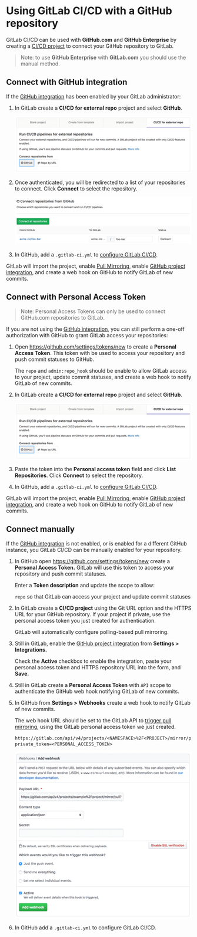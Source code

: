 # Using GitLab CI/CD with a GitHub repository

GitLab CI/CD can be used with **GitHub.com** and **GitHub Enterprise** by
creating a [CI/CD project][cicd-projects] to connect your GitHub repository to
GitLab.

> Note: to use **GitHub Enterprise** with **GitLab.com** you should use the
> manual method.

## Connect with GitHub integration

If the [GitHub integration][github-integration] has been enabled by your GitLab
administrator:

1. In GitLab create a **CI/CD for external repo** project and select
   **GitHub**.

    ![Create project](img/github_omniauth.png)

1. Once authenticated, you will be redirected to a list of your repositories to
   connect. Click **Connect** to select the repository.

    ![Create project](img/github_repo_list.png)

1. In GitHub, add a `.gitlab-ci.yml` to [configure GitLab CI/CD][ci-quickstart].

GitLab will import the project, enable [Pull Mirroring][pull-mirroring], enable
[GitHub project integration][github-project-integration], and create a web hook
on GitHub to notify GitLab of new commits.

## Connect with Personal Access Token

> Note: Personal Access Tokens can only be used to connect GitHub.com
repositories to GitLab.

If you are not using the [GitHub integration][github-integration], you can
still perform a one-off authorization with GitHub to grant GitLab access your
repositories:

1. Open https://github.com/settings/tokens/new to create a **Personal Access
   Token**. This token with be used to access your repository and push commit
   statuses to GitHub.
   
    The `repo` and `admin:repo_hook` should be enable to allow GitLab access to
    your project, update commit statuses, and create a web hook to notify
    GitLab of new commits.

1. In GitLab create a **CI/CD for external repo** project and select
   **GitHub**.

    ![Create project](img/github_omniauth.png)

1. Paste the token into the **Personal access token** field and click **List
   Repositories**. Click **Connect** to select the repository.

1. In GitHub, add a `.gitlab-ci.yml` to [configure GitLab CI/CD][ci-quickstart].

GitLab will import the project, enable [Pull Mirroring][pull-mirroring], enable
[GitHub project integration][github-project-integration], and create a web hook
on GitHub to notify GitLab of new commits.

## Connect manually

If the [GitHub integration][github-integration] is not enabled, or is enabled
for a different GitHub instance, you GitLab CI/CD can be manually enabled for
your repository.

1. In GitHub open https://github.com/settings/tokens/new create a **Personal
   Access Token.** GitLab will use this token to access your repository and
   push commit statuses.
   
    Enter a **Token description** and update the scope to allow:

    `repo` so that GitLab can access your project and update commit statuses

1. In GitLab create a **CI/CD project** using the Git URL option and the HTTPS
   URL for your GitHub repository. If your project if private, use the personal
   access token you just created for authentication.

    GitLab will automatically configure polling-based pull mirroring.

1. Still in GitLab, enable the [GitHub project integration][github-project-integration]
   from **Settings > Integrations.**

    Check the **Active** checkbox to enable the integration, paste your
    personal access token and HTTPS repository URL into the form, and **Save.**

1. Still in GitLab create a **Personal Access Token** with `API` scope to
   authenticate the GitHub web hook notifying GitLab of new commits.

1. In GitHub from **Settings > Webhooks** create a web hook to notify GitLab of
   new commits.

    The web hook URL should be set to the GitLab API to
    [trigger pull mirroring][pull-mirroring-trigger],
    using the GitLab personal access token we just created.

    ```
    https://gitlab.com/api/v4/projects/<NAMESPACE>%2F<PROJECT>/mirror/pull?private_token=<PERSONAL_ACCESS_TOKEN>
    ```

    ![Create web hook](img/github_push_webhook.png)

1. In GitHub add a `.gitlab-ci.yml` to configure GitLab CI/CD.

[ci-quickstart]: ../quick_start/README.md
[cicd-projects]: ../../user/project/ci_cd_for_external_repo.md
[github-integration]: ../../integration/github.md
[github-project-integration]: ../../user/project/integrations/github.md
[pull-mirroring]: ../../workflow/repository_mirroring.md#pulling-from-a-remote-repository
[pull-mirroring-trigger]: ../../api/projects.md#start-the-pull-mirroring-process-for-a-project

